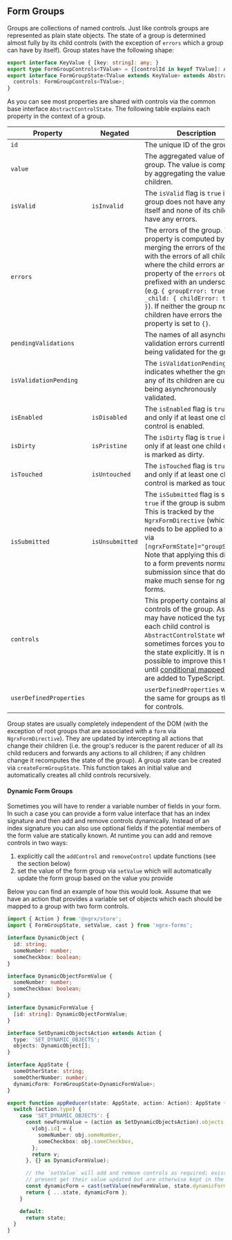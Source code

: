 ## Form Groups

Groups are collections of named controls. Just like controls groups are represented as plain state objects. The state of a group is determined almost fully by its child controls (with the exception of `errors` which a group can have by itself). Group states have the following shape:

```typescript
export interface KeyValue { [key: string]: any; }
export type FormGroupControls<TValue> = {[controlId in keyof TValue]: AbstractControlState<TValue[controlId]> };
export interface FormGroupState<TValue extends KeyValue> extends AbstractControlState<TValue> {
  controls: FormGroupControls<TValue>;
}
```

As you can see most properties are shared with controls via the common base interface `AbstractControlState`. The following table explains each property in the context of a group.

|Property|Negated|Description|
|-|-|-|
|`id`||The unique ID of the group.|
|`value`||The aggregated value of the group. The value is computed by aggregating the values of all children.|
|`isValid`|`isInvalid`|The `isValid` flag is `true` if the group does not have any errors itself and none of its children have any errors.|
|`errors`||The errors of the group. This property is computed by merging the errors of the group with the errors of all children where the child errors are a property of the `errors` object prefixed with an underscore (e.g. `{ groupError: true, _child: { childError: true } }`). If neither the group nor any children have errors the property is set to `{}`.|
|`pendingValidations`||The names of all asynchronous validation errors currently being validated for the group.|
|`isValidationPending`||The `isValidationPending` flag indicates whether the group or any of its children are currently being asynchronously validated.|
|`isEnabled`|`isDisabled`|The `isEnabled` flag is `true` if and only if at least one child control is enabled.|
|`isDirty`|`isPristine`|The `isDirty` flag is `true` if and only if at least one child control is marked as dirty.|
|`isTouched`|`isUntouched`|The `isTouched` flag is `true` if and only if at least one child control is marked as touched.|
|`isSubmitted`|`isUnsubmitted`|The `isSubmitted` flag is set to `true` if the group is submitted. This is tracked by the `NgrxFormDirective` (which needs to be applied to a form via `[ngrxFormState]="groupState"`). Note that applying this directive to a form prevents normal form submission since that does not make much sense for ngrx forms.|
|`controls`||This property contains all child controls of the group. As you may have noticed the type of each child control is `AbstractControlState` which sometimes forces you to cast the state explicitly. It is not possible to improve this typing until [conditional mapped types](https://github.com/Microsoft/TypeScript/issues/12424) are added to TypeScript.|
|`userDefinedProperties`||`userDefinedProperties` work the same for groups as they do for controls.|

Group states are usually completely independent of the DOM (with the exception of root groups that are associated with a `form` via `NgrxFormDirective`). They are updated by intercepting all actions that change their children (i.e. the group's reducer is the parent reducer of all its child reducers and forwards any actions to all children; if any children change it recomputes the state of the group). A group state can be created via `createFormGroupState`. This function takes an initial value and automatically creates all child controls recursively.

#### Dynamic Form Groups

Sometimes you will have to render a variable number of fields in your form. In such a case you can provide a form value interface that has an index signature and then add and remove controls dynamically. Instead of an index signature you can also use optional fields if the potential members of the form value are statically known. At runtime you can add and remove controls in two ways:

1) explicitly call the `addControl` and `removeControl` update functions (see the section below)
2) set the value of the form group via `setValue` which will automatically update the form group based on the value you provide

Below you can find an example of how this would look. Assume that we have an action that provides a variable set of objects which each should be mapped to a group with two form controls.

```typescript
import { Action } from '@ngrx/store';
import { FormGroupState, setValue, cast } from 'ngrx-forms';

interface DynamicObject {
  id: string;
  someNumber: number;
  someCheckbox: boolean;
}

interface DynamicObjectFormValue {
  someNumber: number;
  someCheckbox: boolean;
}

interface DynamicFormValue {
  [id: string]: DynamicObjectFormValue;
}

interface SetDynamicObjectsAction extends Action {
  type: 'SET_DYNAMIC_OBJECTS';
  objects: DynamicObject[];
}

interface AppState {
  someOtherState: string;
  someOtherNumber: number;
  dynamicForm: FormGroupState<DynamicFormValue>;
}

export function appReducer(state: AppState, action: Action): AppState {
  switch (action.type) {
    case 'SET_DYNAMIC_OBJECTS': {
      const newFormValue = (action as SetDynamicObjectsAction).objects.reduce((v, obj) => {
        v[obj.id] = {
          someNumber: obj.someNumber,
          someCheckbox: obj.someCheckbox,
        };
        return v;
      }, {} as DynamicFormValue);

      // the `setValue` will add and remove controls as required; existing controls that are still
      // present get their value updated but are otherwise kept in the same state as before
      const dynamicForm = cast(setValue(newFormValue, state.dynamicForm));
      return { ...state, dynamicForm };
    }

    default:
      return state;
  }
}
```
